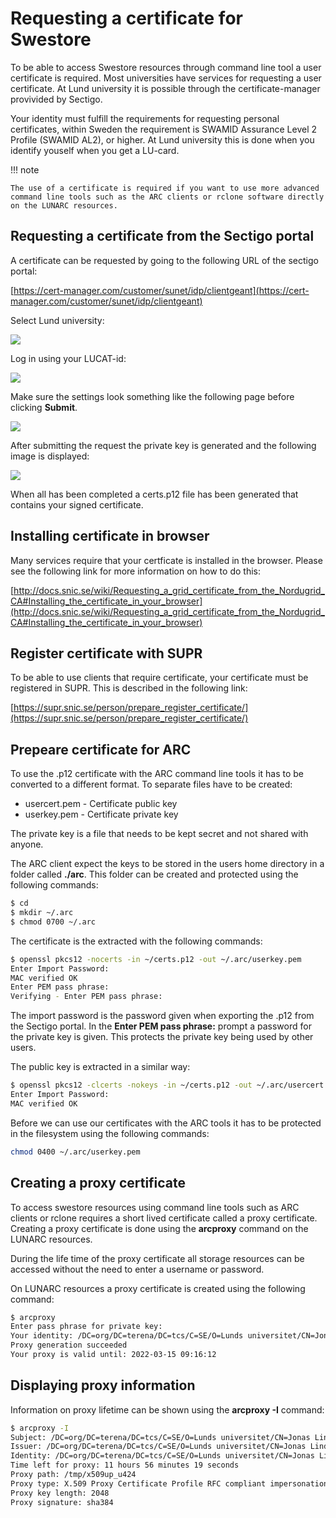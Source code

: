 # Requesting a certificate for Swestore

To be able to access Swestore resources through command line tool a user certificate is required. Most universities have services for requesting a user certificate. At Lund university it is possible through the certificate-manager provivided by Sectigo.

Your identity must fulfill the requirements for requesting personal certificates, within Sweden the requirement is SWAMID Assurance Level 2 Profile (SWAMID AL2), or higher. At Lund university this is done when you identify youself when you get a LU-card.

!!! note

    The use of a certificate is required if you want to use more advanced command line tools such as the ARC clients or rclone software directly on the LUNARC resources.

## Requesting a certificate from the Sectigo portal

A certificate can be requested by going to the following URL of the sectigo portal:

[https://cert-manager.com/customer/sunet/idp/clientgeant](https://cert-manager.com/customer/sunet/idp/clientgeant)

Select Lund university:

![](../../images/swestore_cert_01.png)

Log in using your LUCAT-id:

![](../../images/swestore_cert_02.png)

Make sure the settings look something like the following page before clicking **Submit**.

![](../../images/swestore_cert_03.png)

After submitting the request the private key is generated and the following image is displayed:

![](../../images/swestore_cert_04.png)

When all has been completed a certs.p12 file has been generated that contains your signed certificate.

## Installing certificate in browser

Many services require that your certficate is installed in the browser. Please see the following link for more information on how to do this:

[http://docs.snic.se/wiki/Requesting_a_grid_certificate_from_the_Nordugrid_CA#Installing_the_certificate_in_your_browser](http://docs.snic.se/wiki/Requesting_a_grid_certificate_from_the_Nordugrid_CA#Installing_the_certificate_in_your_browser)

## Register certificate with SUPR

To be able to use clients that require certificate, your certificate must be registered in SUPR. This is described in the following link:

[https://supr.snic.se/person/prepare_register_certificate/](https://supr.snic.se/person/prepare_register_certificate/)

## Prepeare certificate for ARC

To use the .p12 certificate with the ARC command line tools it has to be converted to a different format. To separate files have to be created:

 * usercert.pem - Certificate public key
 * userkey.pem - Certificate private key

The private key is a file that needs to be kept secret and not shared with anyone.

The ARC client expect the keys to be stored in the users home directory in a folder called **./arc**. This folder can be created and protected using the following commands:

```bash
$ cd
$ mkdir ~/.arc
$ chmod 0700 ~/.arc
```

The certificate is the extracted with the following commands:

```bash
$ openssl pkcs12 -nocerts -in ~/certs.p12 -out ~/.arc/userkey.pem
Enter Import Password:
MAC verified OK
Enter PEM pass phrase:
Verifying - Enter PEM pass phrase:
```

The import password is the password given when exporting the .p12 from the Sectigo portal. In the **Enter PEM pass phrase:** prompt a password for the private key is given. This protects the private key being used by other users.

The public key is extracted in a similar way:

```bash
$ openssl pkcs12 -clcerts -nokeys -in ~/certs.p12 -out ~/.arc/usercert.pem
Enter Import Password:
MAC verified OK
```

Before we can use our certificates with the ARC tools it has to be protected in the filesystem using the following commands:

```bash
chmod 0400 ~/.arc/userkey.pem
```

## Creating a proxy certificate

To access swestore resources using command line tools such as ARC clients or rclone requires a short lived certificate called a proxy certificate. Creating a proxy certificate is done using the **arcproxy** command on the LUNARC resources.

During the life time of the proxy certificate all storage resources can be accessed without the need to enter a username or password.

On LUNARC resources a proxy certificate is created using the following command:

```bash
$ arcproxy
Enter pass phrase for private key:
Your identity: /DC=org/DC=terena/DC=tcs/C=SE/O=Lunds universitet/CN=Jonas Lindemann bygg-jli@lu.se
Proxy generation succeeded
Your proxy is valid until: 2022-03-15 09:16:12
```

## Displaying proxy information

Information on proxy lifetime can be shown using the **arcproxy -I** command:

```bash
$ arcproxy -I
Subject: /DC=org/DC=terena/DC=tcs/C=SE/O=Lunds universitet/CN=Jonas Lindemann bygg-jli@lu.se/CN=1985496675
Issuer: /DC=org/DC=terena/DC=tcs/C=SE/O=Lunds universitet/CN=Jonas Lindemann bygg-jli@lu.se
Identity: /DC=org/DC=terena/DC=tcs/C=SE/O=Lunds universitet/CN=Jonas Lindemann bygg-jli@lu.se
Time left for proxy: 11 hours 56 minutes 19 seconds
Proxy path: /tmp/x509up_u424
Proxy type: X.509 Proxy Certificate Profile RFC compliant impersonation proxy - RFC inheritAll proxy
Proxy key length: 2048
Proxy signature: sha384
```
